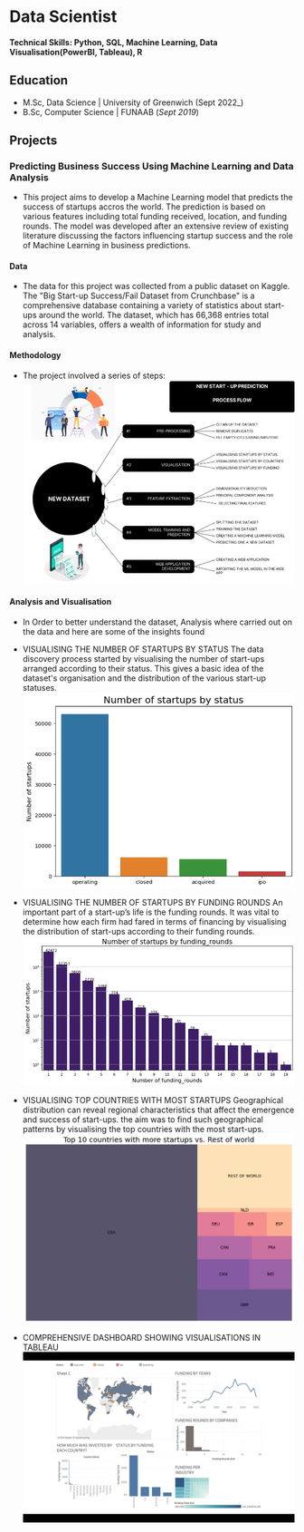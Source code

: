 # Data Scientist

#### Technical Skills: Python, SQL, Machine Learning, Data Visualisation(PowerBI, Tableau), R

## Education						       		
- M.Sc, Data Science	| University of Greenwich (Sept 2022_)	 			        		
- B.Sc, Computer Science | FUNAAB (_Sept 2019_)


## Projects
### Predicting Business Success Using Machine Learning and Data Analysis
- This project aims to develop a Machine Learning model that predicts the success of startups accros the world. The prediction is based on various features including total funding received, location, and funding rounds. The model was developed after an extensive review of existing literature discussing the factors influencing startup success and the role of Machine Learning in business predictions.
  
#### Data
  - The data for this project was collected from a public dataset on Kaggle. The "Big Start-up Success/Fail Dataset from Crunchbase" is a comprehensive database containing a variety of statistics about start-ups around the world. The dataset, which has 66,368 entries total across 14 variables, offers a wealth of information for study and analysis.
    
#### Methodology
- The project involved a series of steps:
![Startup Image](/Startup11/img/Picture1.png)

#### Analysis and Visualisation
- In Order to better understand the dataset, Analysis where carried out on the data and here are some of the insights found

- 	VISUALISING THE NUMBER OF STARTUPS BY STATUS
The data discovery process started by visualising the number of start-ups arranged according to their status. This gives a basic idea of the dataset's organisation and the distribution of the various start-up statuses.
![Startup Image](/Startup11/img/Picture2.png)

- 	VISUALISING THE NUMBER OF STARTUPS BY FUNDING ROUNDS
An important part of a start-up’s life is the funding rounds. It was vital to determine how each firm had fared in terms of financing by visualising the distribution of start-ups according to their funding rounds.
![Startup Image](/Startup11/img/Picture3.png)

- 	VISUALISING TOP COUNTRIES WITH MOST STARTUPS
Geographical distribution can reveal regional characteristics that affect the emergence and success of start-ups. the aim was to find such geographical patterns by visualising the top countries with the most start-ups.
![Startup Image](/Startup11/img/Picture4.png)

- COMPREHENSIVE DASHBOARD SHOWING VISUALISATIONS IN TABLEAU
  ![Startup Image](/Startup11/img/startup.jpeg)



